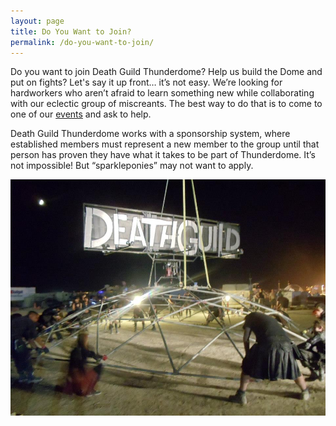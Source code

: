 ```yaml
---
layout: page
title: Do You Want to Join?
permalink: /do-you-want-to-join/
---
```

Do you want to join Death Guild Thunderdome? Help us build the Dome and put on fights? Let's say it up front… it’s not easy. We’re looking for hardworkers who aren’t afraid to learn something new while collaborating with our eclectic group of miscreants. The best way to do that is to come to one of our [events](/events/) and ask to help.

Death Guild Thunderdome works with a sponsorship system, where established members must represent a new member to the group until that person has proven they have what it takes to be part of Thunderdome. It’s not impossible! But “sparkleponies” may not want to apply.

![Photograph of a large group of Death Guilders assembling the top of the Thunderdome at night.](/assets/join-dome12-build.jpg)
